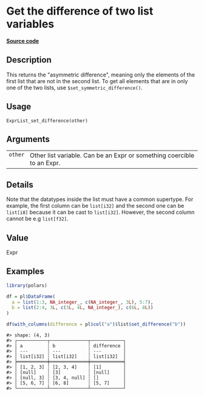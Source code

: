 
# Get the difference of two list variables

[**Source code**](https://github.com/pola-rs/r-polars/tree/main/R/expr__list.R#L501)

## Description

This returns the "asymmetric difference", meaning only the elements of
the first list that are not in the second list. To get all elements that
are in only one of the two lists, use
<code>$set_symmetric_difference()</code>.

## Usage

<pre><code class='language-R'>ExprList_set_difference(other)
</code></pre>

## Arguments

<table>
<tr>
<td style="white-space: nowrap; font-family: monospace; vertical-align: top">
<code id="ExprList_set_difference_:_other">other</code>
</td>
<td>
Other list variable. Can be an Expr or something coercible to an Expr.
</td>
</tr>
</table>

## Details

Note that the datatypes inside the list must have a common supertype.
For example, the first column can be <code>list\[i32\]</code> and the
second one can be <code>list\[i8\]</code> because it can be cast to
<code>list\[i32\]</code>. However, the second column cannot be e.g
<code>list\[f32\]</code>.

## Value

Expr

## Examples

``` r
library(polars)

df = pl$DataFrame(
  a = list(1:3, NA_integer_, c(NA_integer_, 3L), 5:7),
  b = list(2:4, 3L, c(3L, 4L, NA_integer_), c(6L, 8L))
)

df$with_columns(difference = pl$col("a")$list$set_difference("b"))
```

    #> shape: (4, 3)
    #> ┌───────────┬──────────────┬────────────┐
    #> │ a         ┆ b            ┆ difference │
    #> │ ---       ┆ ---          ┆ ---        │
    #> │ list[i32] ┆ list[i32]    ┆ list[i32]  │
    #> ╞═══════════╪══════════════╪════════════╡
    #> │ [1, 2, 3] ┆ [2, 3, 4]    ┆ [1]        │
    #> │ [null]    ┆ [3]          ┆ [null]     │
    #> │ [null, 3] ┆ [3, 4, null] ┆ []         │
    #> │ [5, 6, 7] ┆ [6, 8]       ┆ [5, 7]     │
    #> └───────────┴──────────────┴────────────┘
